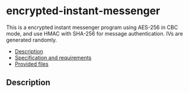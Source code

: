 # encrypted-instant-messenger

This is a encrypted instant messenger program using AES-256 in CBC mode, and use HMAC with SHA-256 for message authentication. IVs are generated randomly.

- [Description](#description)
- [Specification and requirements](#specification-and-requirements)
- [Provided files](#provided-files)

## Description
